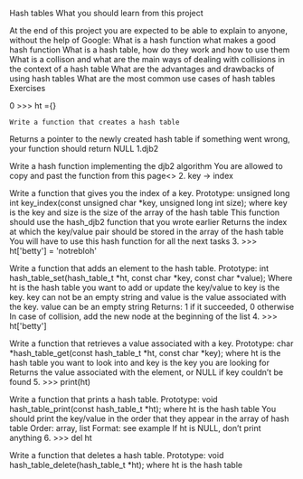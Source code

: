 Hash tables
What you should learn from this project

   At the end of this project you are expected to be able to explain
   to anyone, without the help of Google:
What is a hash function
what makes a good hash function
What is a hash table, how do they work and how to use them
What is a collison and what are the main ways of dealing with collisions in the context of a hash table
What are the advantages and drawbacks of using hash tables
What are the most common use cases of hash tables
Exercises

0 >>> ht ={}

	Write a function that creates a hash table
Returns a pointer to the newly created hash table
if something went wrong, your function should return NULL
1.djb2

Write a hash function implementing the djb2 algorithm
You are allowed to copy and past the function from this page<>
2. key -> index

 Write a function that gives you the index of a key.
Prototype: unsigned long int key_index(const unsigned char *key, unsigned long int size);
where key is the key
and size is the size of the array of the hash table
This function should use the hash_djb2 function that you wrote earlier
Returns the index at which the key/value pair should be stored in the array of the hash table
You will have to use this hash function for all the next tasks
3. >>> ht['betty'] = 'notrebloh'

 Write a function that adds an element to the hash table.
Prototype: int hash_table_set(hash_table_t *ht, const char *key, const char *value);
Where ht is the hash table you want to add or update the key/value to
key is the key. key can not be an empty string
and value is the value associated with the key. value can be an empty string
Returns: 1 if it succeeded, 0 otherwise
In case of collision, add the new node at the beginning of the list
4. >>> ht['betty']

 Write a function that retrieves a value associated with a key.
Prototype: char *hash_table_get(const hash_table_t *ht, const char *key);
where ht is the hash table you want to look into
and key is the key you are looking for
Returns the value associated with the element, or NULL if key couldn’t be found
5. >>> print(ht)

 Write a function that prints a hash table.
Prototype: void hash_table_print(const hash_table_t *ht);
where ht is the hash table
You should print the key/value in the order that they appear in the array of hash table
Order: array, list
Format: see example
If ht is NULL, don’t print anything
6. >>> del ht

 Write a function that deletes a hash table.
Prototype: void hash_table_delete(hash_table_t *ht);
where ht is the hash table
